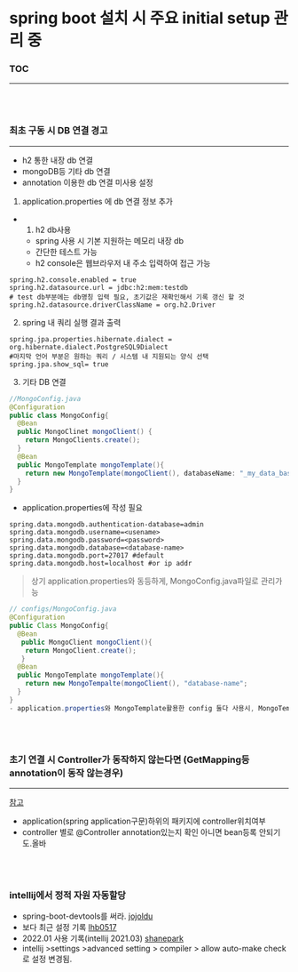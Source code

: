 # spring boot 설치 시 주요 initial setup 관리 중

### TOC
---

<br/><br/>
### 최초 구동 시 DB 연결 경고
---

- h2 통한 내장 db 연결
- mongoDB등 기타 db 연결
- annotation 이용한 db 연결 미사용 설정

1. application.properties 에 db 연결 정보 추가

- 1) h2 db사용 
  - spring 사용 시 기본 지원하는 메모리 내장 db
  - 간단한 테스트 가능
  - h2 console은 웹브라우저 내 주소 입력하여 접근 가능
```
spring.h2.console.enabled = true
spring.h2.datasource.url = jdbc:h2:mem:testdb 
# test db부분에는 db명칭 입력 필요, 초기값은 재확인해서 기록 갱신 할 것
spring.h2.datasource.driverClassName = org.h2.Driver
```

2. spring 내 쿼리 실행 결과 출력
```
spring.jpa.properties.hibernate.dialect = org.hibernate.dialect.PostgreSQL9Dialect
#마지막 언어 부분은 원하는 쿼리 / 시스템 내 지원되는 양식 선택
spring.jpa.show_sql= true
```


3. 기타 DB 연결

```java
//MongoConfig.java
@Configuration
public class MongoConfig{
  @Bean
  public MongoClinet mongoClient() {
    return MongoClients.create();
  }
  @Bean
  public MongoTemplate mongoTemplate(){
    return new MongoTemplate(mongoClient(), databaseName: "_my_data_base")
  }
}
```

- application.properties에 작성 필요
```
spring.data.mongodb.authentication-database=admin
spring.data.mongodb.username=<usename>
spring.data.mongodb.password=<password>
spring.data.mongodb.database=<database-name>
spring.data.mongodb.port=27017 #default
spring.data.mongodb.host=localhost #or ip addr
```

> 상기 application.properties와 동등하게, MongoConfig.java파일로 관리가능
```java
// configs/MongoConfig.java
@Configuration
public Class MongoConfig{
  @Bean
   public MongoClient mongoClient(){
    return MongoClient.create();
   }
  @Bean
  public MongoTemplate mongoTemplate(){
    return new MongoTempalte(mongoClient(), "database-name";
  }
}
- application.properties와 MongoTemplate활용한 config 둘다 사용시, MongoTemplate이 우선 적용됨 확인.

```


<br/>
<br/>

### 초기 연결 시 Controller가 동작하지 않는다면 (GetMapping등 annotation이 동작 않는경우)
---
[참고](https://cceeun.tistory.com/183)
- application(spring application구문)하위의 패키지에 controller위치여부
- controller 별로 @Controller annotation있는지 확인 아니면 bean등록 안되기도.올바

<br/>
<br/>

### intellij에서 정적 자원 자동할당
- spring-boot-devtools를 써라. [jojoldu](https://jojoldu.tistory.com/48)
- 보다 최근 설정 기록 [lhb0517](https://lhb0517.tistory.com/entry/SpringIntelliJ-SpringBoot-HotSwap-with-IntelliJ)
- 2022.01 사용 기록(intellij 2021.03) [shanepark](https://shanepark.tistory.com/215)
- intellij >settings >advanced setting > compiler > allow auto-make check로 설정 변경됨.
